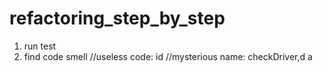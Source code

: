 # refactoring_step_by_step

1. run test 
2. find code smell
    //useless code: id
    //mysterious name: checkDriver,d a